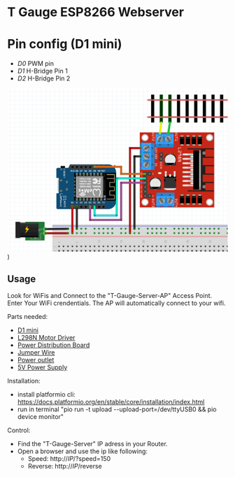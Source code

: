 # T Gauge ESP8266 Webserver

# Pin config (D1 mini)
* *D0* PWM pin
* *D1* H-Bridge Pin 1
* *D2* H-Bridge Pin 2

![wiring](assets/train.png))

## Usage
Look for WiFis and Connect to the "T-Gauge-Server-AP" Access Point. Enter Your WiFi crendentials. The AP will automatically connect to your wifi.

Parts needed:
* [D1 mini](https://amzn.to/3Rty8ny)
* [L298N Motor Driver](https://amzn.to/3GV3A9p)
* [Power Distribution Board](https://amzn.to/3RVmvqY)
* [Jumper Wire](https://www.amazon.de/Female-Female-Male-Female-Male-Male-Steckbr%C3%BCcken-Drahtbr%C3%BCcken-bunt/dp/B01EV70C78?__mk_de_DE=%C3%85M%C3%85%C5%BD%C3%95%C3%91&crid=11ZJPAH13WTP&keywords=steck+kabel&qid=1703532073&sprefix=steck+kabel%2Caps%2C106&sr=8-5&linkCode=sl1&tag=dante1349-21&linkId=9d7f0c36daeacd3030640a6da1e3fb20&language=de_DE&ref_=as_li_ss_tl)
* [Power outlet](https://amzn.to/3TB5LXm)
* [5V Power Supply](https://amzn.to/41D6kSH)

Installation:
* install platformio cli: https://docs.platformio.org/en/stable/core/installation/index.html
* run in terminal "pio run -t upload --upload-port=/dev/ttyUSB0 && pio device monitor"

Control:
* Find the "T-Gauge-Server" IP adress in your Router.
* Open a browser and use the ip like following:
  * Speed: http://*IP*/?speed=150
  * Reverse: http://*IP*/reverse 
